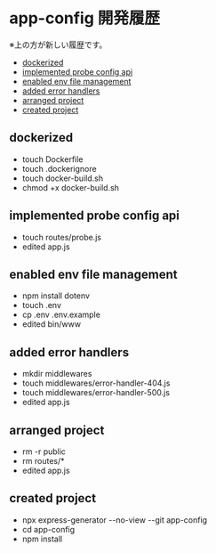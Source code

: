 <!-- omit in toc -->
# app-config 開発履歴

※上の方が新しい履歴です。

- [dockerized](#dockerized)
- [implemented probe config api](#implemented-probe-config-api)
- [enabled env file management](#enabled-env-file-management)
- [added error handlers](#added-error-handlers)
- [arranged project](#arranged-project)
- [created project](#created-project)

## dockerized

- touch Dockerfile
- touch .dockerignore
- touch docker-build.sh
- chmod +x docker-build.sh

## implemented probe config api

- touch routes/probe.js
- edited app.js

## enabled env file management

- npm install dotenv
- touch .env
- cp .env .env.example
- edited bin/www

## added error handlers

- mkdir middlewares
- touch middlewares/error-handler-404.js
- touch middlewares/error-handler-500.js
- edited app.js

## arranged project

- rm -r public
- rm routes/*
- edited app.js

## created project

- npx express-generator --no-view --git app-config
- cd app-config
- npm install
